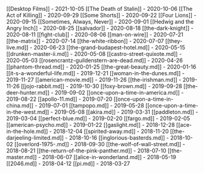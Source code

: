 [[Desktop Films]] - 2021-10-05
[[The Death of Stalin]] - 2020-10-06
[[The Act of Killing]] - 2020-09-29
[[Some Shorts]] - 2020-09-22
[[Four Lions]] - 2020-09-15
[[Sometimes, Always, Never]] - 2020-09-01
[[Hedwig and the Angry Inch]] - 2020-08-25
[[salvador]] - 2020-08-18
[[the-dark-knight]] - 2020-08-11
[[fight-club]] - 2020-08-06
[[man-on-wire]] - 2020-07-21
[[the-matrix]] - 2020-07-14
[[the-white-ribbon]] - 2020-07-07
[[they-live.md]] - 2020-06-23
[[the-grand-budapest-hotel.md]] - 2020-05-15
[[drunken-master-ii.md]] - 2020-05-08
[[castro-street-quixote.md]] - 2020-05-03
[[rosencrantz-guildenstern-are-dead.md]] - 2020-04-26
[[phantom-thread.md]] - 2020-01-25
[[the-great-beauty.md]] - 2020-01-16
[[it-s-a-wonderful-life.md]] - 2019-12-21
[[woman-in-the-dunes.md]] - 2019-11-27
[[american-movie.md]] - 2019-11-26
[[the-irishman.md]] - 2019-11-26
[[jojo-rabbit.md]] - 2019-10-30
[[foxy-brown.md]] - 2019-09-28
[[the-deer-hunter.md]] - 2019-09-02
[[once-upon-a-time-in-america.md]] - 2019-08-22
[[apollo-11.md]] - 2019-07-20
[[once-upon-a-time-in-china.md]] - 2019-07-01
[[tampopo.md]] - 2019-05-28
[[once-upon-a-time-in-the-west.md]] - 2019-05-08
[[akira.md]] - 2019-03-31
[[paddleton.md]] - 2019-03-04
[[perfect-blue.md]] - 2019-02-20
[[fargo.md]] - 2019-02-05
[[american-psycho.md]] - 2019-01-22
[[gaslight.md]] - 2018-12-28
[[ace-in-the-hole.md]] - 2018-12-04
[[spirited-away.md]] - 2018-11-20
[[the-darjeeling-limited.md]] - 2018-10-16
[[inglorious-basterds.md]] - 2018-10-02
[[overlord-1975-.md]] - 2018-09-30
[[the-wolf-of-wall-street.md]] - 2018-08-21
[[the-return-of-the-pink-panther.md]] - 2018-07-10
[[the-master.md]] - 2018-06-07
[[alice-in-wonderland.md]] - 2018-05-19
[[2046.md]] - 2018-04-12
[[pi.md]] - 2018-03-27
